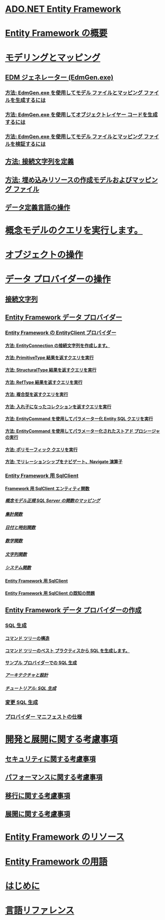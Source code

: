 # [ADO.NET Entity Framework](index.md)
# [Entity Framework の概要](overview.md)
# [モデリングとマッピング](modeling-and-mapping.md)
## [EDM ジェネレーター (EdmGen.exe)](edm-generator-edmgen-exe.md)
### [方法: EdmGen.exe を使用してモデル ファイルとマッピング ファイルを生成するには](how-to-use-edmgen-exe-to-generate-the-model-and-mapping-files.md)
### [方法: EdmGen.exe を使用してオブジェクトレイヤー コードを生成するには](how-to-use-edmgen-exe-to-generate-object-layer-code.md)
### [方法: EdmGen.exe を使用してモデル ファイルとマッピング ファイルを検証するには](how-to-use-edmgen-exe-to-validate-model-and-mapping-files.md)
## [方法: 接続文字列を定義](how-to-define-the-connection-string.md)
## [方法: 埋め込みリソースの作成モデルおよびマッピング ファイル](how-to-make-model-and-mapping-files-embedded-resources.md)
## [データ定義言語の操作](working-with-data-definition-language.md)
# [概念モデルのクエリを実行します。](querying-a-conceptual-model.md)
# [オブジェクトの操作](working-with-objects.md)
# [データ プロバイダーの操作](working-with-data-providers.md)
## [接続文字列](connection-strings.md)
## [Entity Framework データ プロバイダー](data-providers.md)
### [Entity Framework の EntityClient プロバイダー](entityclient-provider-for-the-entity-framework.md)
#### [方法: EntityConnection の接続文字列を作成します。](how-to-build-an-entityconnection-connection-string.md)
#### [方法: PrimitiveType 結果を返すクエリを実行](how-to-execute-a-query-that-returns-primitivetype-results.md)
#### [方法: StructuralType 結果を返すクエリを実行](how-to-execute-a-query-that-returns-structuraltype-results.md)
#### [方法: RefType 結果を返すクエリを実行](how-to-execute-a-query-that-returns-reftype-results.md)
#### [方法: 複合型を返すクエリを実行](how-to-execute-a-query-that-returns-complex-types.md)
#### [方法: 入れ子になったコレクションを返すクエリを実行](how-to-execute-a-query-that-returns-nested-collections.md)
#### [方法: EntityCommand を使用してパラメーター化 Entity SQL クエリを実行](how-to-execute-a-parameterized-entity-sql-query-using-entitycommand.md)
#### [方法: EntityCommand を使用してパラメーター化されたストアド プロシージャの実行](how-to-execute-a-parameterized-stored-procedure-using-entitycommand.md)
#### [方法: ポリモーフィック クエリを実行](how-to-execute-a-polymorphic-query.md)
#### [方法: でリレーションシップをナビゲート、Navigate 演算子](how-to-navigate-relationships-with-the-navigate-operator.md)
### [Entity Framework 用 SqlClient](sqlclient-for-the-entity-framework.md)
#### [Framework 用 SqlClient エンティティ関数](sqlclient-for-ef-functions.md)
##### [概念モデル正規 SQL Server の関数のマッピング](conceptual-model-canonical-to-sql-server-functions-mapping.md)
##### [集計関数](aggregate-functions-sqlclient-for-entity-framework.md)
##### [日付と時刻関数](date-and-time-functions.md)
##### [数学関数](mathematical-functions.md)
##### [文字列関数](string-functions.md)
##### [システム関数](system-functions.md)
#### [Entity Framework 用 SqlClient](sqlclient-for-ef-types.md)
#### [Entity Framework 用 SqlClient の既知の問題](known-issues-in-sqlclient-for-entity-framework.md)
## [Entity Framework データ プロバイダーの作成](writing-an-ef-data-provider.md)
### [SQL 生成](sql-generation.md)
#### [コマンド ツリーの構造](the-shape-of-the-command-trees.md)
#### [コマンド ツリーのベスト プラクティスから SQL を生成します。](generating-sql-from-command-trees-best-practices.md)
#### [サンプル プロバイダーでの SQL 生成](sql-generation-in-the-sample-provider.md)
##### [アーキテクチャと設計](architecture-and-design.md)
##### [チュートリアル: SQL 生成](walkthrough-sql-generation.md)
### [変更 SQL 生成](modification-sql-generation.md)
### [プロバイダー マニフェストの仕様](provider-manifest-specification.md)
# [開発と展開に関する考慮事項](development-and-deployment-considerations.md)
## [セキュリティに関する考慮事項](security-considerations.md)
## [パフォーマンスに関する考慮事項](performance-considerations.md)
## [移行に関する考慮事項](migration-considerations.md)
## [展開に関する考慮事項](deployment-considerations.md)
# [Entity Framework のリソース](resources.md)
# [Entity Framework の用語](terminology.md)
# [はじめに](getting-started.md)
# [言語リファレンス](language-reference/)
